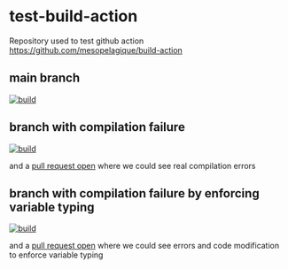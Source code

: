 # test-build-action

Repository used to test github action https://github.com/mesopelagique/build-action

## main branch

[![build](https://github.com/mesopelagique/test-build-action/actions/workflows/build.yml/badge.svg)](https://github.com/mesopelagique/test-build-action/actions/workflows/build.yml?query=branch%3Amain)

## branch with compilation failure

[![build](https://github.com/mesopelagique/test-build-action/actions/workflows/build.yml/badge.svg?branch=feature%2Ffailure)](https://github.com/mesopelagique/test-build-action/actions/workflows/build.yml?query=branch%3Afeature%2Ffailure)

and a [pull request open](https://github.com/mesopelagique/test-build-action/pull/1/files) where we could see real compilation errors

## branch with compilation failure by enforcing variable typing

[![build](https://github.com/mesopelagique/test-build-action/actions/workflows/build.yml/badge.svg?branch=test%2Fcompilation-options)](https://github.com/mesopelagique/test-build-action/actions/workflows/build.yml?query=test%2Fcompilation-options)

and a [pull request open](https://github.com/mesopelagique/test-build-action/pull/3/files) where we could see errors and code modification to enforce variable typing
